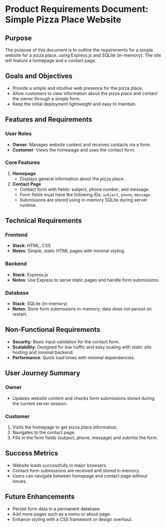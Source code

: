 # Product Requirements Document: Simple Pizza Place Website

## Purpose

The purpose of this document is to outline the requirements for a simple website for a pizza place, using Express.js and SQLite (in-memory). The site will feature a homepage and a contact page.

## Goals and Objectives

- Provide a simple and intuitive web presence for the pizza place.
- Allow customers to view information about the pizza place and contact the owner through a simple form.
- Keep the initial deployment lightweight and easy to maintain.

## Features and Requirements

### User Roles

- **Owner**: Manages website content and receives contacts via a form.
- **Customer**: Views the homepage and uses the contact form.

### Core Features

1. **Homepage**
   - Displays general information about the pizza place.
2. **Contact Page**
   - Contact form with fields: subject, phone number, and message.
   - Form fields must have the following IDs: `subject`, `phone`, `message`.
   - Submissions are stored using in-memory SQLite during server runtime.

## Technical Requirements

### Frontend

- **Stack**: HTML, CSS
- **Notes**: Simple, static HTML pages with minimal styling.

### Backend

- **Stack**: Express.js
- **Notes**: Use Express to serve static pages and handle form submissions.

### Database

- **Stack**: SQLite (in-memory)
- **Notes**: Store form submissions in-memory; data does not persist on restart.

## Non-Functional Requirements

- **Security**: Basic input validation for the contact form.
- **Scalability**: Designed for low traffic and easy scaling with static site hosting and minimal backend.
- **Performance**: Quick load times with minimal dependencies.

## User Journey Summary

### Owner

- Updates website content and checks form submissions stored during the current server session.

### Customer

1. Visits the homepage to get pizza place information.
2. Navigates to the contact page.
3. Fills in the form fields (subject, phone, message) and submits the form.

## Success Metrics

- Website loads successfully in major browsers.
- Contact form submissions are received and stored in memory.
- Users can navigate between homepage and contact page without issues.

## Future Enhancements

- Persist form data in a permanent database.
- Add more pages such as a menu or about page.
- Enhance styling with a CSS framework or design overhaul.
